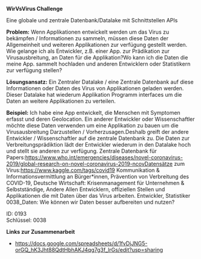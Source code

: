 **WirVsVirus Challenge**

Eine globale und zentrale Datenbank/Datalake mit Schnittstellen APIs	

**Problem:** 
Wenn Applikationen entwickelt werden um das Virus zu bekämpfen / Informationen zu sammeln, müssen diese Daten der Allgemeinheit und weiteren Applikationen zur verfügung gestellt werden.	Wie gelange ich als Entwickler, z.B. einer App. zur Prädikation zur Virusausbreitung, an Daten für die Applikation?Wo kann ich die Daten die meine App. sammelt hochladen und anderen Entwicklern oder Statistikern zur verfügung stellen?	

**Lösungsansatz:** 
Ein Zentraler Datalake / eine Zentrale Datenbank auf diese Informationen oder Daten des Virus von Applikationen geladen werden. Dieser Datalake hat wiederum Applikation Programm interfaces um die Daten an weitere Applikationen zu verteilen.

**Beispiel:**
Ich habe eine App entwickelt, die Menschen mit Symptomen erfasst und deren Geolocation. Ein anderer Entwickler oder Wissenschaftler möchte diese Daten verwenden um eine Applikation zu bauen um die Virusausbreitung Darzustellen / Vorherzusagen.Deshalb greift der andere Entwickler / Wissenschaftler auf die zentrale Datenbank zu. Die Daten zur Verbreitungsprädiktion lädt der Entwickler wiederum in den Datalake hoch und stellt sie anderen zur verfügung. Zentrale Datenbank für Papers:https://www.who.int/emergencies/diseases/novel-coronavirus-2019/global-research-on-novel-coronavirus-2019-ncovDatensätze zum Virus:https://www.kaggle.com/tags/covid19	Kommunikation & Informationsvermittlung an Bürger*innen, Prävention von Verbreitung des COVID-19, Deutsche Wirtschaft: Krisenmanagement für Unternehmen & Selbstständige, Andere	Allen Entwicklern, offiziellen Stellen und Applikationen die mit Daten über das Virus arbeiten.	Entwickler, Statistiker	0038_Daten: Wie können wir Daten besser aufbereiten und nutzen?	

ID: 0193	
Schlüssel: 0038

**Links zur Zusammenarbeit**
* https://docs.google.com/spreadsheets/d/1fvDjJNG5-orGQ_hK3Jht88QdtHbhAKJ4qg7g3f_lrGs/edit?usp=sharing